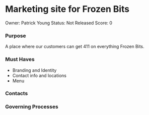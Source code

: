# Marketing site for Frozen Bits

Owner: Patrick Young
Status: Not Released
Score: 0

### Purpose

A place where our customers can get 411 on everything Frozen Bits.

### Must Haves

- Branding and Identity
- Contact info and locations
- Menu

### Contacts

### Governing Processes
